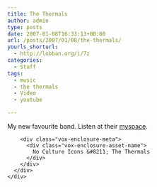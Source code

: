 ```yaml
---
title: The Thermals
author: admin
type: posts
date: 2007-01-08T16:33:13+00:00
url: /posts/2007/01/08/the-thermals/
yourls_shorturl:
  - http://lobban.org/i/7z
categories:
  - Stuff
tags:
  - music
  - the thermals
  - Video
  - youtube

---
```

My new favourite band. Listen at their [myspace][1].

<div class="vox-enclosure vox-enclosure-center vox-enclosure-large vox-video-enclosure">
  <div class="vox-enclosure-inner">
    <div class="vox-enclosure-list">
      <div class="vox-enclosure-item vox-video-asset vox-last">
        <div class="vox-enclosure-image">
        </div>
        
        <div class="vox-enclosure-meta">
          <div class="vox-enclosure-asset-name">
            No Culture Icons &#8211; The Thermals
          </div>
        </div>
      </div>
    </div>
  </div>
</div>



<div>
</div></p>

 [1]: http://www.myspace.com/thethermals